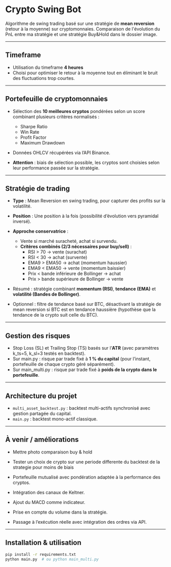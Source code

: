# Crypto Swing Bot

Algorithme de swing trading basé sur une stratégie de **mean reversion** (retour à la moyenne) sur cryptomonnaies.
Comparaison de l'évolution du PnL entre ma stratégie et une stratégie Buy&Hold dans le dossier image.

---

## Timeframe

- Utilisation du timeframe **4 heures**  
- Choisi pour optimiser le retour à la moyenne tout en éliminant le bruit des fluctuations trop courtes.

---

## Portefeuille de cryptomonnaies

- Sélection des **10 meilleures cryptos** pondérées selon un score combinant plusieurs critères normalisés :  
  - Sharpe Ratio  
  - Win Rate  
  - Profit Factor  
  - Maximum Drawdown  

- Données OHLCV récupérées via l’API Binance.

- **Attention** : biais de sélection possible, les cryptos sont choisies selon leur performance passée sur la stratégie.

---

## Stratégie de trading

- **Type** : Mean Reversion en swing trading, pour capturer des profits sur la volatilité.  
- **Position** : Une position à la fois (possibilité d’évolution vers pyramidal inversé).  
- **Approche conservatrice** :  
  - Vente si marché suracheté, achat si survendu.  
  - **Critères combinés (2/3 nécessaires pour buy/sell)** :  
    - RSI > 70 → vente (surachat)  
    - RSI < 30 → achat (survente)  
    - EMA9 > EMA50 → achat (momentum haussier)  
    - EMA9 < EMA50 → vente (momentum baissier)  
    - Prix < bande inférieure de Bollinger → achat  
    - Prix > bande supérieure de Bollinger → vente  

- Résumé : stratégie combinant **momentum (RSI)**, **tendance (EMA)** et **volatilité (Bandes de Bollinger)**.

- Optionnel : filtre de tendance basé sur BTC, désactivant la stratégie de mean reversion si BTC est en tendance haussière (hypothèse que la tendance de la crypto suit celle du BTC).

---

## Gestion des risques

- Stop Loss (SL) et Trailing Stop (TS) basés sur l’**ATR** (avec paramètres k_ts=5, k_sl=3 testés en backtest).  
- Sur main.py : risque par trade fixé à **1 % du capital** (pour l’instant, portefeuille de chaque crypto géré séparément).  
- Sur main_multi.py : risque par trade fixé à **poids de la crypto dans le portefeuille**.
---

## Architecture du projet

- `multi_asset_backtest.py` : backtest multi-actifs synchronisé avec gestion partagée du capital.  
- `main.py` : backtest mono-actif classique.

---

## À venir / améliorations

- Mettre photo comparaison buy & hold 
- Tester un choix de crypto sur une periode differente du backtest de la strategie pour moins de biais

- Portefeuille mutualisé avec pondération adaptée à la performance des cryptos.  
- Intégration des canaux de Keltner.  
- Ajout du MACD comme indicateur.  
- Prise en compte du volume dans la stratégie.  
- Passage à l’exécution réelle avec intégration des ordres via API.

---

## Installation & utilisation

```bash
pip install -r requirements.txt
python main.py  # ou python main_multi.py

